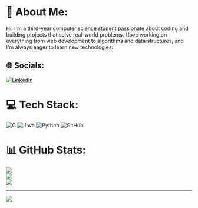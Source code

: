 # 💫 About Me:
Hi! I'm a third-year computer science student passionate about coding and building projects that solve real-world problems. I love working on everything from web development to algorithms and data structures, and I'm always eager to learn new technologies. 


## 🌐 Socials:
[![LinkedIn](https://img.shields.io/badge/LinkedIn-%230077B5.svg?logo=linkedin&logoColor=white)](https://linkedin.com/in/aj-osei) 

# 💻 Tech Stack:
![C](https://img.shields.io/badge/c-%2300599C.svg?style=for-the-badge&logo=c&logoColor=white) ![Java](https://img.shields.io/badge/java-%23ED8B00.svg?style=for-the-badge&logo=openjdk&logoColor=white) ![Python](https://img.shields.io/badge/python-3670A0?style=for-the-badge&logo=python&logoColor=ffdd54) ![GitHub](https://img.shields.io/badge/github-%23121011.svg?style=for-the-badge&logo=github&logoColor=white)
# 📊 GitHub Stats:
![](https://github-readme-stats.vercel.app/api?username=aj-osei&theme=dark&hide_border=false&include_all_commits=false&count_private=false)<br/>
![](https://github-readme-streak-stats.herokuapp.com/?user=aj-osei&theme=dark&hide_border=false)<br/>
![](https://github-readme-stats.vercel.app/api/top-langs/?username=aj-osei&theme=dark&hide_border=false&include_all_commits=false&count_private=false&layout=compact)

---
[![](https://visitcount.itsvg.in/api?id=aj-osei&icon=0&color=0)](https://visitcount.itsvg.in)

<!-- Proudly created with GPRM ( https://gprm.itsvg.in ) -->
